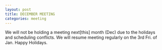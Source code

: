 ```yaml
---
layout: post
title: DECEMBER MEETING
categories: meeting
---
```


We will not be holding a meeting next[this] month (Dec) due to the holidays and scheduling conflicts. We will resume meeting regularly on the 3rd Fri. of Jan. Happy Holidays.